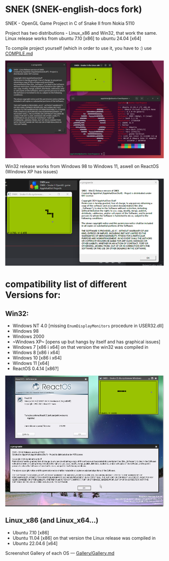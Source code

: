# SNEK (SNEK-english-docs fork)
SNEK - OpenGL Game Project in C of Snake II from Nokia 5110

Project has two distributions - Linux_x86 and Win32, that work the same.
Linux release works from ubuntu 7.10 [x86] to ubuntu 24.04 [x64]

To compile project yourself (which in order to use it, you have to :) use <a href="https://github.com/ApplehatDot/SNEK/blob/main/docs%2FCOMPILE.md">COMPILE.md</a>

<img src="source/images/readme-2.png">

Win32 release works from Windows 98 to Windows 11, aswell on ReactOS (Windows XP has issues)

<img src="source/images/readme-1.png">

# compatibility list of different Versions for:
## Win32:
- Windows NT 4.0 [missing `EnumDisplayMonitors` procedure in USER32.dll]
- Windows 98
- Windows 2000
- ~Windows XP~ [opens up but hangs by itself and has graphical issues]
- Windows 7 [x86 i x64] on that version the win32 was compiled in
- Windows 8 [x86 i x64]
- Windows 10 [x86 i x64]
- Windows 11 [x64]
- ReactOS 0.4.14 [x86?]
<img src="source/images/reactOS.png">

## Linux_x86 (and Linux_x64...)
- Ubuntu 7.10 [x86]
- Ubuntu 11.04 [x86] on that version the Linux release was compiled in
- Ubuntu 22.04.6 [x64] 

Screenshot Gallery of each OS — <a href="https://github.com/ApplehatDot/SNEK/blob/main/Gallery%2FGallery.md">Gallery/Gallery.md</a>


